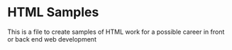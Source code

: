 # HTML Samples
This is a file to create samples of HTML work for a possible career in front or back end web development
